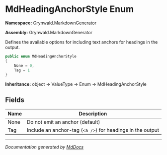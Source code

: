 ﻿# MdHeadingAnchorStyle Enum

**Namespace:** [Grynwald.MarkdownGenerator](../index.md)

**Assembly:** Grynwald.MarkdownGenerator

Defines the available options for including text anchors for headings in the output.

```csharp
public enum MdHeadingAnchorStyle
{
    None = 0,
    Tag = 1
}
```

**Inheritance:** object → ValueType → Enum → MdHeadingAnchorStyle

## Fields

| Name | Description                                                 |
| ---- | ----------------------------------------------------------- |
| None | Do not emit an anchor (default)                             |
| Tag  | Include an anchor\-tag (`<a />`) for headings in the output |

___

*Documentation generated by [MdDocs](https://github.com/ap0llo/mddocs)*

